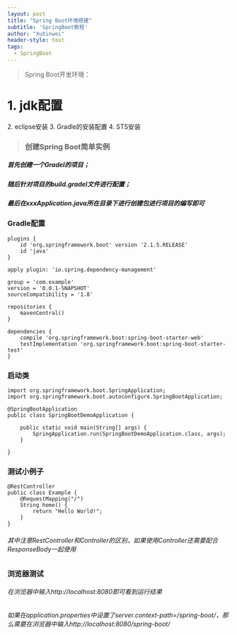 ```yaml
---
layout: post
title: "Spring Boot环境搭建"
subtitle: 'SpringBoot教程'
author: "XuXinwei"
header-style: text
tags:
  - SpringBoot
---
```


> Spring Boot开发环境：

<h1>1. jdk配置</h1>
2. eclipse安装
3. Gradle的安装配置
4. STS安装

> ### 创建Spring Boot简单实例

##### 首先创建一个Gradel的项目；
##### 随后针对项目的build.gradel文件进行配置；
##### 最后在xxxApplication.java所在目录下进行创建包进行项目的编写即可

### Gradle配置

```
plugins {
	id 'org.springframework.boot' version '2.1.5.RELEASE'
	id 'java'
}

apply plugin: 'io.spring.dependency-management'

group = 'com.example'
version = '0.0.1-SNAPSHOT'
sourceCompatibility = '1.8'

repositories {
	mavenCentral()
}

dependencies {
	compile 'org.springframework.boot:spring-boot-starter-web'
	testImplementation 'org.springframework.boot:spring-boot-starter-test'
}

```
### 启动类

```
import org.springframework.boot.SpringApplication;
import org.springframework.boot.autoconfigure.SpringBootApplication;

@SpringBootApplication
public class SpringBootDemoApplication {

	public static void main(String[] args) {
		SpringApplication.run(SpringBootDemoApplication.class, args);
	}

}

```
### 测试小例子

```
@RestController
public class Example {
    @RequestMapping("/")
    String home() {
        return "Hello World!";
    }
}
```
###### 其中注意RestController和Controller的区别，如果使用Controller还需要配合ResponseBody一起使用

### 浏览器测试
###### 在浏览器中输入http://localhost:8080即可看到运行结果
###### 如果在application.properties中设置了server.context-path=/spring-boot/，那么需要在浏览器中输入http://localhost:8080/spring-boot/
